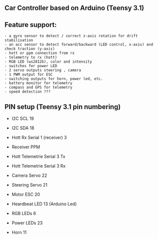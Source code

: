 Car Controller based on Arduino (Teensy 3.1)
------------------------------------------------

Feature support:
----------------
	- a gyro sensor to detect / correct z-axis rotation for drift stabilisation
	- an acc sensor to detect forward/backward (LED control, x-axis) and check traction (y-axis)
	- hott or ppm connection from rx
	- telemetry to rx (hott)
	- RGB LED (ws2812b), color and intensity
	- switches for power LED
	- 2 servo outputs steering , camera
	- 1 PWM output for ESC
	- switching outputs for horn, power led, etc.
	- battery monitor for telemetry
	- compass and GPS for telemetry
	- speed detection ???

PIN setup (Teensy 3.1 pin numbering)
------------------------------------
  - I2C SCL 19
  - I2C SDA 18
  
  - Hott Rx Serial 1 (receiver) 3
  - Receiver PPM
  
  - Hott Telemetrie Serial 3 Tx
  - Hott Telemetrie Serial 3 Rx

  - Camera Servo 22 
  - Steering Servo 21
  - Motor ESC 20 
  
  - Heardbeat LED 13 (Arduino Led)
  - RGB LEDs 6
  - Power LEDs 23
  - Horn 11
  

  
